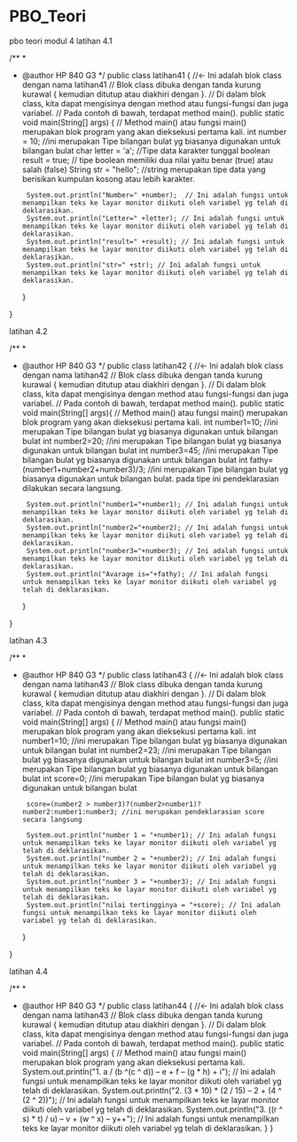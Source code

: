 # PBO_Teori
pbo teori
modul 4
latihan 4.1

/**
 *
 * @author HP 840 G3
 */
public class latihan41 { //<- Ini adalah blok class dengan nama latihan41
    // Blok class dibuka dengan tanda kurung kurawal { kemudian ditutup atau diakhiri dengan }.
    // Di dalam blok class, kita dapat mengisinya dengan method atau fungsi-fungsi dan juga variabel.
    // Pada contoh di bawah, terdapat method main().
    public static void main(String[] args) { // Method main() atau fungsi main() merupakan blok program yang akan dieksekusi pertama kali.
        int number = 10; //ini merupakan Tipe bilangan bulat yg biasanya digunakan untuk bilangan bulat
        char letter = 'a';  //Tipe data karakter tunggal
        boolean result = true; // tipe boolean memiliki dua nilai yaitu benar (true) atau salah (false)
        String str = "hello"; //string merupakan tipe data yang berisikan kumpulan kosong atau lebih karakter.
        
        System.out.println("Number=" +number);  // Ini adalah fungsi untuk menampilkan teks ke layar monitor diikuti oleh variabel yg telah di deklarasikan.
        System.out.println("Letter=" +letter); // Ini adalah fungsi untuk menampilkan teks ke layar monitor diikuti oleh variabel yg telah di deklarasikan.
        System.out.println("result=" +result); // Ini adalah fungsi untuk menampilkan teks ke layar monitor diikuti oleh variabel yg telah di deklarasikan.
        System.out.println("str=" +str); // Ini adalah fungsi untuk menampilkan teks ke layar monitor diikuti oleh variabel yg telah di deklarasikan.
    }
    
    
}


latihan 4.2

/**
 *
 * @author HP 840 G3
 */
public class latihan42 {  //<- Ini adalah blok class dengan nama latihan42
    // Blok class dibuka dengan tanda kurung kurawal { kemudian ditutup atau diakhiri dengan }.
    // Di dalam blok class, kita dapat mengisinya dengan method atau fungsi-fungsi dan juga variabel.
    // Pada contoh di bawah, terdapat method main().
    public static void main(String[] args){  // Method main() atau fungsi main() merupakan blok program yang akan dieksekusi pertama kali.
        int number1=10; //ini merupakan Tipe bilangan bulat yg biasanya digunakan untuk bilangan bulat 
        int number2=20; //ini merupakan Tipe bilangan bulat yg biasanya digunakan untuk bilangan bulat
        int number3=45; //ini merupakan Tipe bilangan bulat yg biasanya digunakan untuk bilangan bulat
        int fathy=(number1+number2+number3)/3; //ini merupakan Tipe bilangan bulat yg biasanya digunakan untuk bilangan bulat. pada tipe ini pendeklarasian dilakukan secara langsung. 
        
        System.out.println("number1="+number1); // Ini adalah fungsi untuk menampilkan teks ke layar monitor diikuti oleh variabel yg telah di deklarasikan.
        System.out.println("number2="+number2); // Ini adalah fungsi untuk menampilkan teks ke layar monitor diikuti oleh variabel yg telah di deklarasikan.
        System.out.println("number3="+number3); // Ini adalah fungsi untuk menampilkan teks ke layar monitor diikuti oleh variabel yg telah di deklarasikan.
        System.out.println("Avarage is="+fathy); // Ini adalah fungsi untuk menampilkan teks ke layar monitor diikuti oleh variabel yg telah di deklarasikan.
    }
    
}


latihan 4.3

/**
 *
 * @author HP 840 G3
 */
public class latihan43 {  //<- Ini adalah blok class dengan nama latihan43
    // Blok class dibuka dengan tanda kurung kurawal { kemudian ditutup atau diakhiri dengan }.
    // Di dalam blok class, kita dapat mengisinya dengan method atau fungsi-fungsi dan juga variabel.
    // Pada contoh di bawah, terdapat method main().
    public static void main(String[] args) {   // Method main() atau fungsi main() merupakan blok program yang akan dieksekusi pertama kali.
        int number1=10; //ini merupakan Tipe bilangan bulat yg biasanya digunakan untuk bilangan bulat
        int number2=23; //ini merupakan Tipe bilangan bulat yg biasanya digunakan untuk bilangan bulat
        int number3=5; //ini merupakan Tipe bilangan bulat yg biasanya digunakan untuk bilangan bulat
        int score=0; //ini merupakan Tipe bilangan bulat yg biasanya digunakan untuk bilangan bulat
        
        score=(number2 > number3)?(number2>number1)? number2:number1:number3; //ini merupakan pendeklarasian score secara langsung
        
        System.out.println("number 1 = "+number1); // Ini adalah fungsi untuk menampilkan teks ke layar monitor diikuti oleh variabel yg telah di deklarasikan.
        System.out.println("number 2 = "+number2); // Ini adalah fungsi untuk menampilkan teks ke layar monitor diikuti oleh variabel yg telah di deklarasikan. 
        System.out.println("number 3 = "+number3); // Ini adalah fungsi untuk menampilkan teks ke layar monitor diikuti oleh variabel yg telah di deklarasikan.
        System.out.println("nilai tertingginya = "+score); // Ini adalah fungsi untuk menampilkan teks ke layar monitor diikuti oleh variabel yg telah di deklarasikan.
    }
    
}

latihan 4.4

/**
 *
 * @author HP 840 G3
 */
public class latihan44 {  //<- Ini adalah blok class dengan nama latihan43
    // Blok class dibuka dengan tanda kurung kurawal { kemudian ditutup atau diakhiri dengan }.
    // Di dalam blok class, kita dapat mengisinya dengan method atau fungsi-fungsi dan juga variabel.
    // Pada contoh di bawah, terdapat method main().
    public static void main(String[] args) { // Method main() atau fungsi main() merupakan blok program yang akan dieksekusi pertama kali.
        System.out.println("1. a / (b ^(c ^ d)) – e + f – (g * h) + i");   // Ini adalah fungsi untuk menampilkan teks ke layar monitor diikuti oleh variabel yg telah di deklarasikan.
        System.out.println("2. (3 * 10) * (2 / 15) – 2 + (4 ^ (2 ^ 2))");  // Ini adalah fungsi untuk menampilkan teks ke layar monitor diikuti oleh variabel yg telah di deklarasikan.
        System.out.println("3. ((r ^ s) * t) / u) – v + (w ^ x) – y++");  // Ini adalah fungsi untuk menampilkan teks ke layar monitor diikuti oleh variabel yg telah di deklarasikan.
    }
}

